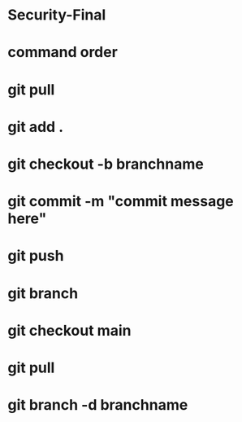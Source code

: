 # Security-Final

# command order

# git pull
# git add .
# git checkout -b branchname
# git commit -m "commit message here"
# git push

# git branch
# git checkout main
# git pull
# git branch -d branchname